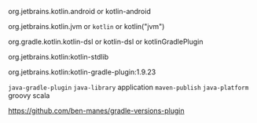 org.jetbrains.kotlin.android or kotlin-android

org.jetbrains.kotlin.jvm or `kotlin` or kotlin("jvm")

org.gradle.kotlin.kotlin-dsl or kotlin-dsl or kotlinGradlePlugin

org.jetbrains.kotlin:kotlin-stdlib

org.jetbrains.kotlin:kotlin-gradle-plugin:1.9.23

`java-gradle-plugin`
`java-library`
application
`maven-publish`
`java-platform`
groovy
scala


https://github.com/ben-manes/gradle-versions-plugin


